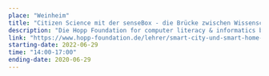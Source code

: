 ```yaml
---
place: "Weinheim"
title: "Citizen Science mit der senseBox - die Brücke zwischen Wissenschaft, Umwelt und Bildung"
description: "Die Hopp Foundation for computer literacy & informatics bietet kostenlose senseBox Fortbildungen zu den Themen Physical Computing, IoT, Luftqualitätsmessung, Smart Cities, Citizen Science und Digital Farming an."
link: "https://www.hopp-foundation.de/lehrer/smart-city-und-smart-home-mit-der-sensebox/#"
starting-date: 2022-06-29
time: "14:00-17:00"
ending-date: 2020-06-29
---
```

